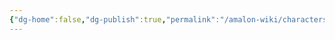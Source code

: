 ```yaml
---
{"dg-home":false,"dg-publish":true,"permalink":"/amalon-wiki/characters/minor-characters/thermuta-jaegve/","dgPassFrontmatter":true,"noteIcon":""}
---
```


